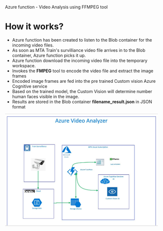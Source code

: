 Azure function - Video Analysis using FFMPEG tool

# How it works?

- Azure function has been created to listen to the Blob container for the incoming video files. 
- As soon as MTA Train's survilliance video file arrives in to the Blob container, Azure function picks it up.
- Azure function download the incoming video file into the temporary workspace. 
- Invokes the **FMPEG** tool to encode the video file and extract the image frames 
- Encoded image frames are fed into the pre trained Custom vision Azure Cognitive service
- Based on the trained model, the Custom Vision will determine number human faces visible in the image. 
- Results are stored in the Blob container **filename_result.json** in JSON format


![Architecture](./Architecture.JPG)
